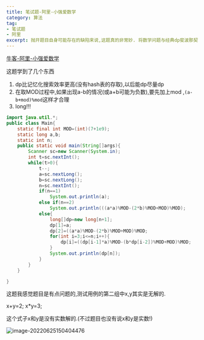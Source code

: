 ```yaml
---
title: 笔试题-阿里-小强爱数学
category: 算法
tag:
- 笔试题
- 阿里
excerpt: 抛开题目自身可能存在的缺陷来说,这题真的非常妙. 将数学问题与经典dp斐波那契数列组合在一起,结果"意料之外,情理之中".
---
```




[牛客-阿里-小强爱数学](https://www.nowcoder.com/questionTerminal/3b6dc1447d6d4ac4b9c2d45f1d4637ea?answerType=1&f=discussion)

这题学到了几个东西

1. dp比记忆化搜索效率更高(没有hash表的存取),以后能dp尽量dp
2. 在取MOD过程中,如果出现a-b的情况(或a+b可能为负数),要先加上mod ,`(a-b+mod)%mod`这样才合理
3. long!!!

```java
import java.util.*;
public class Main{
    static final int MOD=(int)(7+1e9);
    static long a,b;
    static int n;
    public static void main(String[]args){
        Scanner sc=new Scanner(System.in);
        int t=sc.nextInt();
        while(t>0){
            t--;
            a=sc.nextLong();
            b=sc.nextLong();
            n=sc.nextInt();
            if(n==1)
                System.out.println(a);
            else if(n==2)
                System.out.println(((a*a)%MOD-(2*b)%MOD+MOD)%MOD);
            else{
                long[]dp=new long[n+1];
                dp[1]=a;
                dp[2]=((a*a)%MOD-(2*b)%MOD+MOD)%MOD;
                for(int i=3;i<=n;i++){
                    dp[i]=((dp[i-1]*a)%MOD-(b*dp[i-2])%MOD+MOD)%MOD;
                }
                System.out.println(dp[n]);
            }
        }
    }

}
```

这题我感觉题目是有点问题的,测试用例的第二组中x,y其实是无解的. 

x+y=2;  x*y=3;

这个式子x和y是没有实数解的.(不过题目也没有说x和y是实数!)

![image-20220625150404476](https://yfx-blog-image.oss-cn-hangzhou.aliyuncs.com/img/image-20220625150404476.png)